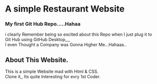 # A simple Restaurant Website
### My first Git Hub Repo.....Hahaa
i clearly Remember being so excited about this Repo when I just plug it to Git Hub using GitHub Desktop,,,,<br>
I even Thought a Company was Gonna Higher Me...Hahaaa..
## About This Website.
This is a simple Website mad with Html & CSS.<br>
Clone it,, Its quite Interesting for evry 1st Coder.
